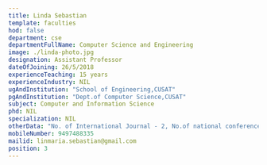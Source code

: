 ```yaml
---
title: Linda Sebastian
template: faculties
hod: false
department: cse
departmentFullName: Computer Science and Engineering
image: ./linda-photo.jpg
designation: Assistant Professor
dateOfJoining: 26/5/2018
experienceTeaching: 15 years
experienceIndustry: NIL
ugAndInstitution: "School of Engineering,CUSAT"
pgAndInstitution: "Dept.of Computer Science,CUSAT"
subject: Computer and Information Science
phd: NIL
specialization: NIL
otherData: "No. of International Journal - 2, No.of national conferences - 1"
mobileNumber: 9497488335
mailid: linmaria.sebastian@gmail.com
position: 3
---
```

